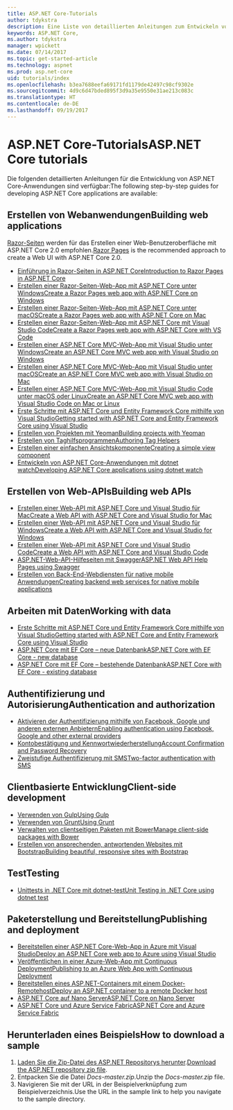 ```yaml
---
title: ASP.NET Core-Tutorials
author: tdykstra
description: Eine Liste von detaillierten Anleitungen zum Entwickeln von ASP.NET Core-Anwendungen
keywords: ASP.NET Core,
ms.author: tdykstra
manager: wpickett
ms.date: 07/14/2017
ms.topic: get-started-article
ms.technology: aspnet
ms.prod: asp.net-core
uid: tutorials/index
ms.openlocfilehash: b3ea7688eefa69171fd1179de42497c98cf9302e
ms.sourcegitcommit: 4d9c6d47bded895f3d9a35e9550e31ae213c083c
ms.translationtype: HT
ms.contentlocale: de-DE
ms.lasthandoff: 09/19/2017
---
```

# <a name="aspnet-core-tutorials"></a><span data-ttu-id="4c623-104">ASP.NET Core-Tutorials</span><span class="sxs-lookup"><span data-stu-id="4c623-104">ASP.NET Core tutorials</span></span>

<span data-ttu-id="4c623-105">Die folgenden detaillierten Anleitungen für die Entwicklung von ASP.NET Core-Anwendungen sind verfügbar:</span><span class="sxs-lookup"><span data-stu-id="4c623-105">The following step-by-step guides for developing ASP.NET Core applications are available:</span></span>

## <a name="building-web-applications"></a><span data-ttu-id="4c623-106">Erstellen von Webanwendungen</span><span class="sxs-lookup"><span data-stu-id="4c623-106">Building web applications</span></span>

<span data-ttu-id="4c623-107">[Razor-Seiten](xref:mvc/razor-pages/index) werden für das Erstellen einer Web-Benutzeroberfläche mit ASP.NET Core 2.0 empfohlen.</span><span class="sxs-lookup"><span data-stu-id="4c623-107">[Razor Pages](xref:mvc/razor-pages/index) is the recommended approach to create a Web UI with ASP.NET Core 2.0.</span></span>

* [<span data-ttu-id="4c623-108">Einführung in Razor-Seiten in ASP.NET Core</span><span class="sxs-lookup"><span data-stu-id="4c623-108">Introduction to Razor Pages in ASP.NET Core</span></span>](xref:mvc/razor-pages/index)
* [<span data-ttu-id="4c623-109">Erstellen einer Razor-Seiten-Web-App mit ASP.NET Core unter Windows</span><span class="sxs-lookup"><span data-stu-id="4c623-109">Create a Razor Pages web app with ASP.NET Core on Windows</span></span>](xref:tutorials/razor-pages/index)
* [<span data-ttu-id="4c623-110">Erstellen einer Razor-Seiten-Web-App mit ASP.NET Core unter macOS</span><span class="sxs-lookup"><span data-stu-id="4c623-110">Create a Razor Pages web app with ASP.NET Core on Mac</span></span>](xref:tutorials/razor-pages-mac/index)  
* [<span data-ttu-id="4c623-111">Erstellen einer Razor-Seiten-Web-App mit ASP.NET Core mit Visual Studio Code</span><span class="sxs-lookup"><span data-stu-id="4c623-111">Create a Razor Pages web app with ASP.NET Core with VS Code</span></span>](xref:tutorials/razor-pages-vsc/index) 
* [<span data-ttu-id="4c623-112">Erstellen einer ASP.NET Core MVC-Web-App mit Visual Studio unter Windows</span><span class="sxs-lookup"><span data-stu-id="4c623-112">Create an ASP.NET Core MVC web app with Visual Studio on Windows</span></span>](first-mvc-app/index.md)
* [<span data-ttu-id="4c623-113">Erstellen einer ASP.NET Core MVC-Web-App mit Visual Studio unter macOS</span><span class="sxs-lookup"><span data-stu-id="4c623-113">Create an ASP.NET Core MVC web app with Visual Studio on Mac</span></span>](first-mvc-app-mac/index.md)
* [<span data-ttu-id="4c623-114">Erstellen einer ASP.NET Core MVC-Web-App mit Visual Studio Code unter macOS oder Linux</span><span class="sxs-lookup"><span data-stu-id="4c623-114">Create an ASP.NET Core MVC web app with Visual Studio Code on Mac or Linux </span></span>](first-mvc-app-xplat/index.md)
* [<span data-ttu-id="4c623-115">Erste Schritte mit ASP.NET Core und Entity Framework Core mithilfe von Visual Studio</span><span class="sxs-lookup"><span data-stu-id="4c623-115">Getting started with ASP.NET Core and Entity Framework Core using Visual Studio</span></span>](../data/ef-mvc/index.md)
* [<span data-ttu-id="4c623-116">Erstellen von Projekten mit Yeoman</span><span class="sxs-lookup"><span data-stu-id="4c623-116">Building projects with Yeoman</span></span>](../client-side/yeoman.md)
* [<span data-ttu-id="4c623-117">Erstellen von Taghilfsprogrammen</span><span class="sxs-lookup"><span data-stu-id="4c623-117">Authoring Tag Helpers</span></span>](../mvc/views/tag-helpers/authoring.md)
* [<span data-ttu-id="4c623-118">Erstellen einer einfachen Ansichtskomponente</span><span class="sxs-lookup"><span data-stu-id="4c623-118">Creating a simple view component</span></span>](../mvc/views/view-components.md#walkthrough-creating-a-simple-view-component)
* [<span data-ttu-id="4c623-119">Entwickeln von ASP.NET Core-Anwendungen mit dotnet watch</span><span class="sxs-lookup"><span data-stu-id="4c623-119">Developing ASP.NET Core applications using dotnet watch</span></span>](dotnet-watch.md)

## <a name="building-web-apis"></a><span data-ttu-id="4c623-120">Erstellen von Web-APIs</span><span class="sxs-lookup"><span data-stu-id="4c623-120">Building web APIs</span></span>
* [<span data-ttu-id="4c623-121">Erstellen einer Web-API mit ASP.NET Core und Visual Studio für Mac</span><span class="sxs-lookup"><span data-stu-id="4c623-121">Create a Web API with ASP.NET Core and Visual Studio for Mac</span></span>](xref:tutorials/first-web-api-mac)
* [<span data-ttu-id="4c623-122">Erstellen einer Web-API mit ASP.NET Core und Visual Studio für Windows</span><span class="sxs-lookup"><span data-stu-id="4c623-122">Create a Web API with ASP.NET Core and Visual Studio for Windows</span></span>](first-web-api.md)
* [<span data-ttu-id="4c623-123">Erstellen einer Web-API mit ASP.NET Core und Visual Studio Code</span><span class="sxs-lookup"><span data-stu-id="4c623-123">Create a Web API with ASP.NET Core and Visual Studio Code</span></span>](web-api-vsc.md)
* [<span data-ttu-id="4c623-124">ASP.NET-Web-API-Hilfeseiten mit Swagger</span><span class="sxs-lookup"><span data-stu-id="4c623-124">ASP.NET Web API Help Pages using Swagger</span></span>](web-api-help-pages-using-swagger.md)
* [<span data-ttu-id="4c623-125">Erstellen von Back-End-Webdiensten für native mobile Anwendungen</span><span class="sxs-lookup"><span data-stu-id="4c623-125">Creating backend web services for native mobile applications</span></span>](../mobile/native-mobile-backend.md)

## <a name="working-with-data"></a><span data-ttu-id="4c623-126">Arbeiten mit Daten</span><span class="sxs-lookup"><span data-stu-id="4c623-126">Working with data</span></span>
* [<span data-ttu-id="4c623-127">Erste Schritte mit ASP.NET Core und Entity Framework Core mithilfe von Visual Studio</span><span class="sxs-lookup"><span data-stu-id="4c623-127">Getting started with ASP.NET Core and Entity Framework Core using Visual Studio</span></span>](../data/ef-mvc/index.md)
* [<span data-ttu-id="4c623-128">ASP.NET Core mit EF Core – neue Datenbank</span><span class="sxs-lookup"><span data-stu-id="4c623-128">ASP.NET Core with EF Core - new database</span></span>](https://docs.microsoft.com/ef/core/get-started/aspnetcore/new-db)
* [<span data-ttu-id="4c623-129">ASP.NET Core mit EF Core – bestehende Datenbank</span><span class="sxs-lookup"><span data-stu-id="4c623-129">ASP.NET Core with EF Core - existing database</span></span>](https://docs.microsoft.com/ef/core/get-started/aspnetcore/existing-db)

## <a name="authentication-and-authorization"></a><span data-ttu-id="4c623-130">Authentifizierung und Autorisierung</span><span class="sxs-lookup"><span data-stu-id="4c623-130">Authentication and authorization</span></span>
* [<span data-ttu-id="4c623-131">Aktivieren der Authentifizierung mithilfe von Facebook, Google und anderen externen Anbietern</span><span class="sxs-lookup"><span data-stu-id="4c623-131">Enabling authentication using Facebook, Google and other external providers</span></span>](../security/authentication/social/index.md)
* [<span data-ttu-id="4c623-132">Kontobestätigung und Kennwortwiederherstellung</span><span class="sxs-lookup"><span data-stu-id="4c623-132">Account Confirmation and Password Recovery</span></span>](../security/authentication/accconfirm.md)
* [<span data-ttu-id="4c623-133">Zweistufige Authentifizierung mit SMS</span><span class="sxs-lookup"><span data-stu-id="4c623-133">Two-factor authentication with SMS</span></span>](../security/authentication/2fa.md)

## <a name="client-side-development"></a><span data-ttu-id="4c623-134">Clientbasierte Entwicklung</span><span class="sxs-lookup"><span data-stu-id="4c623-134">Client-side development</span></span>
* [<span data-ttu-id="4c623-135">Verwenden von Gulp</span><span class="sxs-lookup"><span data-stu-id="4c623-135">Using Gulp</span></span>](../client-side/using-gulp.md)
* [<span data-ttu-id="4c623-136">Verwenden von Grunt</span><span class="sxs-lookup"><span data-stu-id="4c623-136">Using Grunt</span></span>](../client-side/using-grunt.md)
* [<span data-ttu-id="4c623-137">Verwalten von clientseitigen Paketen mit Bower</span><span class="sxs-lookup"><span data-stu-id="4c623-137">Manage client-side packages with Bower</span></span>](../client-side/bower.md)
* [<span data-ttu-id="4c623-138">Erstellen von ansprechenden, antwortenden Websites mit Bootstrap</span><span class="sxs-lookup"><span data-stu-id="4c623-138">Building beautiful, responsive sites with Bootstrap</span></span>](../client-side/bootstrap.md)

## <a name="testing"></a><span data-ttu-id="4c623-139">Test</span><span class="sxs-lookup"><span data-stu-id="4c623-139">Testing</span></span>
* [<span data-ttu-id="4c623-140">Unittests in .NET Core mit dotnet-test</span><span class="sxs-lookup"><span data-stu-id="4c623-140">Unit Testing in .NET Core using dotnet test</span></span>](https://docs.microsoft.com/dotnet/articles/core/testing/unit-testing-with-dotnet-test)

## <a name="publishing-and-deployment"></a><span data-ttu-id="4c623-141">Paketerstellung und Bereitstellung</span><span class="sxs-lookup"><span data-stu-id="4c623-141">Publishing and deployment</span></span>
* [<span data-ttu-id="4c623-142">Bereitstellen einer ASP.NET Core-Web-App in Azure mit Visual Studio</span><span class="sxs-lookup"><span data-stu-id="4c623-142">Deploy an ASP.NET Core web app to Azure using Visual Studio</span></span>](publish-to-azure-webapp-using-vs.md)
* [<span data-ttu-id="4c623-143">Veröffentlichen in einer Azure-Web-App mit Continuous Deployment</span><span class="sxs-lookup"><span data-stu-id="4c623-143">Publishing to an Azure Web App with Continuous Deployment</span></span>](../publishing/azure-continuous-deployment.md)
* [<span data-ttu-id="4c623-144">Bereitstellen eines ASP.NET-Containers mit einem Docker-Remotehost</span><span class="sxs-lookup"><span data-stu-id="4c623-144">Deploy an ASP.NET container to a remote Docker host</span></span>](https://docs.microsoft.com/azure/vs-azure-tools-docker-hosting-web-apps-in-docker)
* [<span data-ttu-id="4c623-145">ASP.NET Core auf Nano Server</span><span class="sxs-lookup"><span data-stu-id="4c623-145">ASP.NET Core on Nano Server</span></span>](nano-server.md)
* [<span data-ttu-id="4c623-146">ASP.NET Core und Azure Service Fabric</span><span class="sxs-lookup"><span data-stu-id="4c623-146">ASP.NET Core and Azure Service Fabric</span></span>](https://docs.microsoft.com/azure/service-fabric/service-fabric-add-a-web-frontend)

<a name="download"></a> 
## <a name="how-to-download-a-sample"></a><span data-ttu-id="4c623-147">Herunterladen eines Beispiels</span><span class="sxs-lookup"><span data-stu-id="4c623-147">How to download a sample</span></span>
1. <span data-ttu-id="4c623-148">[Laden Sie die Zip-Datei des ASP.NET Repositorys herunter](https://codeload.github.com/aspnet/Docs/zip/master).</span><span class="sxs-lookup"><span data-stu-id="4c623-148">[Download the ASP.NET repository zip file](https://codeload.github.com/aspnet/Docs/zip/master).</span></span>
1. <span data-ttu-id="4c623-149">Entpacken Sie die Datei *Docs-master.zip*.</span><span class="sxs-lookup"><span data-stu-id="4c623-149">Unzip the *Docs-master.zip* file.</span></span>
1. <span data-ttu-id="4c623-150">Navigieren Sie mit der URL in der Beispielverknüpfung zum Beispielverzeichnis.</span><span class="sxs-lookup"><span data-stu-id="4c623-150">Use the URL in the sample link to help you navigate to the sample directory.</span></span> 
